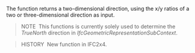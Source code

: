 The function returns a two-dimensional direction, using the x/y ratios of a two or three-dimensional direction as input.

> NOTE&nbsp; This functions is currently solely used to determine the _TrueNorth_ direction in _IfcGeometricRepresentationSubContext_.

> HISTORY&nbsp; New function in IFC2x4.
